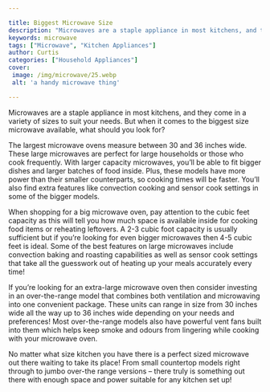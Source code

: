 ```yaml
---

title: Biggest Microwave Size
description: "Microwaves are a staple appliance in most kitchens, and they come in a variety of sizes to suit your needs. But when it comes to t...get more info"
keywords: microwave
tags: ["Microwave", "Kitchen Appliances"]
author: Curtis
categories: ["Household Appliances"]
cover: 
 image: /img/microwave/25.webp
 alt: 'a handy microwave thing'

---
```


Microwaves are a staple appliance in most kitchens, and they come in a variety of sizes to suit your needs. But when it comes to the biggest size microwave available, what should you look for?

The largest microwave ovens measure between 30 and 36 inches wide. These large microwaves are perfect for large households or those who cook frequently. With larger capacity microwaves, you’ll be able to fit bigger dishes and larger batches of food inside. Plus, these models have more power than their smaller counterparts, so cooking times will be faster. You’ll also find extra features like convection cooking and sensor cook settings in some of the bigger models. 

When shopping for a big microwave oven, pay attention to the cubic feet capacity as this will tell you how much space is available inside for cooking food items or reheating leftovers. A 2-3 cubic foot capacity is usually sufficient but if you’re looking for even bigger microwaves then 4-5 cubic feet is ideal. Some of the best features on large microwaves include convection baking and roasting capabilities as well as sensor cook settings that take all the guesswork out of heating up your meals accurately every time! 

If you’re looking for an extra-large microwave oven then consider investing in an over-the-range model that combines both ventilation and microwaving into one convenient package. These units can range in size from 30 inches wide all the way up to 36 inches wide depending on your needs and preferences! Most over-the-range models also have powerful vent fans built into them which helps keep smoke and odours from lingering while cooking with your microwave oven. 

No matter what size kitchen you have there is a perfect sized microwave out there waiting to take its place! From small countertop models right through to jumbo over-the range versions – there truly is something out there with enough space and power suitable for any kitchen set up!
